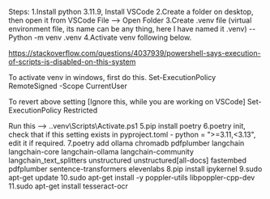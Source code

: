 Steps:
1.Install python 3.11.9, Install VSCode
2.Create a folder on desktop, then open it from VSCode  File --> Open Folder
3.Create .venv file (virtual environment file, its name can be any thing, here I have named it .venv)
    -- Python -m venv .venv
4.Activate venv following below.

https://stackoverflow.com/questions/4037939/powershell-says-execution-of-scripts-is-disabled-on-this-system

To activate venv in windows, first do this.
Set-ExecutionPolicy RemoteSigned -Scope CurrentUser

To revert above setting [Ignore this, while you are working on VSCode]
Set-ExecutionPolicy Restricted

Run this --> .\.venv\Scripts\Activate.ps1 
5.pip install poetry
6.poetry init, check that if this setting exists in pyproject.toml - python = ">=3.11,<3.13", edit it if required.
7.poetry add ollama chromadb pdfplumber langchain langchain-core langchain-ollama langchain-community langchain_text_splitters unstructured unstructured[all-docs] fastembed pdfplumber sentence-transformers elevenlabs
8.pip install ipykernel
9.sudo apt-get update
10.sudo apt-get install -y poppler-utils libpoppler-cpp-dev
11.sudo apt-get install tesseract-ocr
